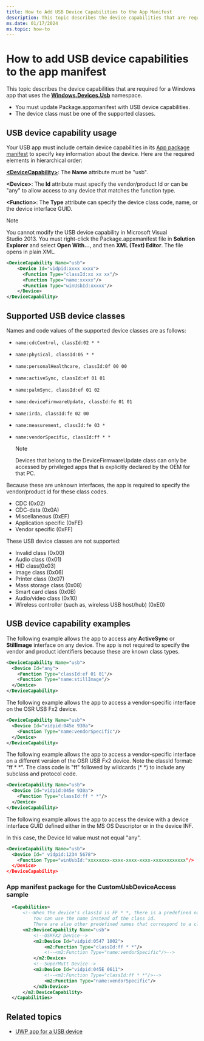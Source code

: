 ```yaml
---
title: How to Add USB Device Capabilities to the App Manifest
description: This topic describes the device capabilities that are required for a Windows app that uses the Windows.Devices.Usb namespace.
ms.date: 01/17/2024
ms.topic: how-to
---
```


# How to add USB device capabilities to the app manifest

This topic describes the device capabilities that are required for a Windows app that uses the [**Windows.Devices.Usb**](/uwp/api/Windows.Devices.Usb) namespace.

- You must update Package.appxmanifest with USB device capabilities.
- The device class must be one of the supported classes.

## USB device capability usage

Your USB app must include certain device capabilities in its [App package manifest](/uwp/schemas/appxpackage/appx-package-manifest) to specify key information about the device. Here are the required elements in hierarchical order:

**[\<DeviceCapability>](/uwp/schemas/appxpackage/appxmanifestschema/element-devicecapability)**: The **Name** attribute must be "usb".

**\<Device>**: The **Id** attribute must specify the vendor/product Id or can be "any" to allow access to any device that matches the function type.

**\<Function>**: The **Type** attribute can specify the device class code, name, or the device interface GUID.

> [!NOTE]
> You cannot modify the USB device capability in Microsoft Visual Studio 2013. You must right-click the Package.appxmanifest file in **Solution Explorer** and select **Open With...**, and then **XML (Text) Editor**. The file opens in plain XML.

```XML
<DeviceCapability Name="usb">
    <Device Id="vidpid:xxxx xxxx">
      <Function Type="classId:xx xx xx"/>
      <Function Type="name:xxxxx"/>
      <Function Type="winUsbId:xxxxx"/>
    </Device>
</DeviceCapability>
```

## Supported USB device classes

Names and code values of the supported device classes are as follows:

- `name:cdcControl, classId:02 * *`
- `name:physical, classId:05 * *`
- `name:personalHealthcare, classId:0f 00 00`
- `name:activeSync, classId:ef 01 01`
- `name:palmSync, classId:ef 01 02`
- `name:deviceFirmwareUpdate, classId:fe 01 01`
- `name:irda, classId:fe 02 00`
- `name:measurement, classId:fe 03 *`
- `name:vendorSpecific, classId:ff * *`

  > [!NOTE]
  > Devices that belong to the DeviceFirmwareUpdate class can only be accessed by privileged apps that is explicitly declared by the OEM for that PC.

Because these are unknown interfaces, the app is required to specify the vendor/product id for these class codes.

- CDC (0x02)
- CDC-data (0x0A)
- Miscellaneous (0xEF)
- Application specific (0xFE)
- Vendor specific (0xFF)

These USB device classes are not supported:

- Invalid class (0x00)
- Audio class (0x01)
- HID class(0x03)
- Image class (0x06)
- Printer class (0x07)
- Mass storage class (0x08)
- Smart card class (0x0B)
- Audio/video class (0x10)
- Wireless controller (such as, wireless USB host/hub) (0xE0)

## USB device capability examples

The following example allows the app to access any **ActiveSync** or **StillImage** interface on any device. The app is not required to specify the vendor and product identifiers because these are known class types.

```xml
<DeviceCapability Name="usb">
  <Device Id="any">
    <Function Type="classId:ef 01 01"/>
    <Function Type="name:stillImage"/>
  </Device>
</DeviceCapability>
```

The following example allows the app to access a vendor-specific interface on the OSR USB Fx2 device.

```xml
<DeviceCapability Name="usb">
  <Device Id="vidpid:045e 930a">
    <Function Type="name:vendorSpecific"/>
  </Device>
</DeviceCapability>
```

The following example allows the app to access a vendor-specific interface on a different version of the OSR USB Fx2 device. Note the classId format: "ff \* \*". The class code is "ff" followed by wildcards (\* \*) to include any subclass and protocol code.

```xml
<DeviceCapability Name="usb">
  <Device Id="vidpid:045e 930a">
    <Function Type="classId:ff * *"/>
  </Device>
</DeviceCapability>
```

The following example allows the app to access the device with a device interface GUID defined either in the MS OS Descriptor or in the device INF.

In this case, the Device Id value must not equal "any".

```xml
<DeviceCapability Name="usb">
  <Device Id=" vidpid:1234 5678">
    <Function Type="winUsbId:"xxxxxxxx-xxxx-xxxx-xxxx-xxxxxxxxxxxx"/>
  </Device>
</DeviceCapability>
```

### App manifest package for the CustomUsbDeviceAccess sample

```xml
  <Capabilities>
      <!--When the device's classId is FF * *, there is a predefined name for the class. 
          You can use the name instead of the class id. 
          There are also other predefined names that correspond to a classId.-->
      <m2:DeviceCapability Name="usb">
          <!--OSRFX2 Device-->
          <m2:Device Id="vidpid:0547 1002">
              <m2:Function Type="classId:ff * *"/>
              <!--<m2:Function Type="name:vendorSpecific"/>-->
          </m2:Device>
          <!--SuperMutt Device-->
          <m2:Device Id="vidpid:045E 0611">
              <!--<m2:Function Type="classId:ff * *"/>-->
              <m2:Function Type="name:vendorSpecific"/>
          </m2b:Device>
      </m2:DeviceCapability>
  </Capabilities>
```

## Related topics

- [UWP app for a USB device](writing-usb-device-companion-apps-for-microsoft-store.md)
